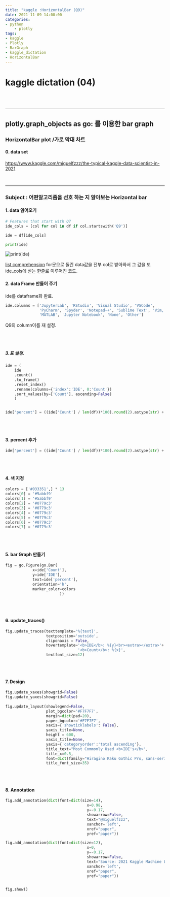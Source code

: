 ```yaml
---
title: "kaggle :HorizontalBar (Q9)"
date: 2021-11-09 14:00:00
categories:
- python
    - plotly
tags:
- kaggle
- Plotly
- BarGraph
- kaggle_dictation
- HorizontalBar
---
```




# kaggle dictation (04)


<br><br>
<hr>


## plotly.graph_objects as go: 를 이용한 bar graph
### HorizontalBar plot /가로 막대 차트


#### 0. data set

https://www.kaggle.com/miguelfzzz/the-typical-kaggle-data-scientist-in-2021

<br>
<hr>


### Subject : 어떤알고리즘을 선호 하는 지 알아보는 Horizontal bar

#### 1. data 읽어오기 


```python
# Features that start with Q7
ide_cols = [col for col in df if col.startswith('Q9')]

ide = df[ide_cols]

print(ide)
```

![print(ide)](/imeges/kgg/print(ide).png)

[list comprehension](https://doorbw.tistory.com/174)
for문으로 돌린 data값을 전부 col로 받아와서 
그 값을 또 ide_cols에 싣는 한줄로 이루어진 코드.



#### 2. data Frame 만들어 주기 



ide를 dataframe화 완료.

```python
ide.columns = ['JupyterLab', 'RStudio', 'Visual Studio', 'VSCode', 
               'PyCharm', 'Spyder', 'Notepad++', 'Sublime Text', 'Vim, Emacs, or similar', 
               'MATLAB', 'Jupyter Notebook', 'None', 'Other']
```

Q9의 column이름 재 설정.


<br><br>

##### 3.표 설정. 

```python
ide = (
    ide
    .count()
    .to_frame()
    .reset_index()
    .rename(columns={'index':'IDE', 0:'Count'})
    .sort_values(by=['Count'], ascending=False)
    )


ide['percent'] = ((ide['Count'] / len(df))*100).round(2).astype(str) + '%'
```


<br>
<br>

#### 3. percent 추가

```python
ide['percent'] = ((ide['Count'] / len(df))*100).round(2).astype(str) + '%'
```

<br>
<br>

#### 4. 색 지정

```python
colors = ['#033351',] * 13
colors[0] = '#5abbf9'
colors[1] = '#5abbf9'
colors[2] = '#0779c3'
colors[3] = '#0779c3'
colors[4] = '#0779c3'
colors[5] = '#0779c3'
colors[6] = '#0779c3'
colors[7] = '#0779c3'
```
<br>
<br>

#### 5. bar Graph 만들기


```python
fig = go.Figure(go.Bar(
            x=ide['Count'],
            y=ide['IDE'],
            text=ide['percent'],
            orientation='h',
            marker_color=colors
                        ))
```

<br>
<br>


#### 6. update_traces()

```python
fig.update_traces(texttemplate='%{text}', 
                  textposition='outside',
                  cliponaxis = False,
                  hovertemplate='<b>IDE</b>: %{y}<br><extra></extra>'+
                                '<b>Count</b>: %{x}',
                  textfont_size=12)
```

<br>
<br>

#### 7. Design

```python
fig.update_xaxes(showgrid=False)
fig.update_yaxes(showgrid=False)
 
fig.update_layout(showlegend=False, 
                  plot_bgcolor='#F7F7F7', 
                  margin=dict(pad=20),
                  paper_bgcolor='#F7F7F7',
                  xaxis={'showticklabels': False},
                  yaxis_title=None,
                  height = 600,
                  xaxis_title=None,
                  yaxis={'categoryorder':'total ascending'},
                  title_text="Most Commonly Used <b>IDE's</b>",
                  title_x=0.5,
                  font=dict(family="Hiragino Kaku Gothic Pro, sans-serif", size=15, color='#000000'),
                  title_font_size=35)
```

<br>
<br>

#### 8. Annotation

```python
fig.add_annotation(dict(font=dict(size=14),
                                    x=0.98,
                                    y=-0.17,
                                    showarrow=False,
                                    text="@miguelfzzz",
                                    xanchor='left',
                                    xref="paper",
                                    yref="paper"))

fig.add_annotation(dict(font=dict(size=12),
                                    x=0,
                                    y=-0.17,
                                    showarrow=False,
                                    text="Source: 2021 Kaggle Machine Learning & Data Science Survey",
                                    xanchor='left',
                                    xref="paper",
                                    yref="paper"))


fig.show()
```

<br>
<br>

